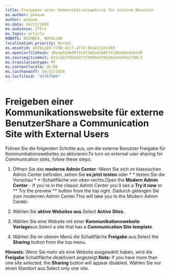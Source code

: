 ```yaml
---
title: Freigeben einer Kommunikationswebsite für externe Benutzer
ms.author: pebaum
author: pebaum
ms.date: 04/21/2020
ms.audience: ITPro
ms.topic: article
ROBOTS: NOINDEX, NOFOLLOW
localization_priority: Normal
ms.assetid: e0701ab9-7798-42cf-af73-9e14132dc669
ms.openlocfilehash: 38eaa55db49f3c6f38da42605f4180e60ebb6349
ms.sourcegitcommit: 631cbb5f03e5371f0995e976536d24e9d13746c3
ms.translationtype: MT
ms.contentlocale: de-DE
ms.lasthandoff: 04/22/2020
ms.locfileid: "43767500"
---
```

# <a name="share-a-communication-site-with-external-users"></a><span data-ttu-id="37a86-102">Freigeben einer Kommunikationswebsite für externe Benutzer</span><span class="sxs-lookup"><span data-stu-id="37a86-102">Share a Communication Site with External Users</span></span>

<span data-ttu-id="37a86-103">Führen Sie die folgenden Schritte aus, um die externe Benutzer Freigabe für Kommunikationswebsites zu aktivieren:</span><span class="sxs-lookup"><span data-stu-id="37a86-103">To turn on external user sharing for Communication sites, follow these steps:</span></span> 
  
1. <span data-ttu-id="37a86-104">Öffnen Sie das **moderne Admin Center** -Wenn Sie sich im klassischen Admin Center befinden, sehen Sie **es jetzt testen** oder \* \* testen Sie die Vorschau \* \*-Schaltfläche von oben rechts.</span><span class="sxs-lookup"><span data-stu-id="37a86-104">Open the **Modern Admin Center** - If you're in the classic Admin Center you'll see a **Try it now** or \*\* Try the preview \*\* button from the top right.</span></span> <span data-ttu-id="37a86-105">Dadurch gelangen Sie zum modernen Admin Center.</span><span class="sxs-lookup"><span data-stu-id="37a86-105">This will take you to the Modern Admin Center.</span></span> 
  
2. <span data-ttu-id="37a86-106">Wählen Sie **aktive Websites aus.**</span><span class="sxs-lookup"><span data-stu-id="37a86-106">Select **Active Sites.**</span></span>
  
3. <span data-ttu-id="37a86-107">Wählen Sie eine Website mit einer **Kommunikationswebsite Vorlage**aus.</span><span class="sxs-lookup"><span data-stu-id="37a86-107">Select a site that has a **Communication Site template**.</span></span> 
  
4. <span data-ttu-id="37a86-108">Wählen Sie im oberen Menü die Schaltfläche **Freigabe** aus.</span><span class="sxs-lookup"><span data-stu-id="37a86-108">Select the **Sharing** button from the top menu.</span></span> 
  
 <span data-ttu-id="37a86-109">**Hinweis:** Wenn Sie mehr als eine Website ausgewählt haben, wird die **Freigabe** Schaltfläche deaktiviert angezeigt.</span><span class="sxs-lookup"><span data-stu-id="37a86-109">**Note:** If you have more than one site selected, the **Sharing** button will appear disabled.</span></span> <span data-ttu-id="37a86-110">Wählen Sie nur einen Standort aus.</span><span class="sxs-lookup"><span data-stu-id="37a86-110">Select only one site.</span></span> 
  

